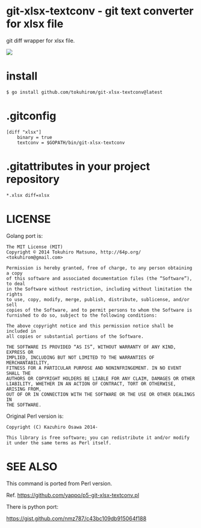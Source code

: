 # git-xlsx-textconv - git text converter for xlsx file

git diff wrapper for xlsx file.

<img src="http://t.co/5Epi6NXHZ5">

# install
`$ go install github.com/tokuhirom/git-xlsx-textconv@latest`
    
# .gitconfig

    [diff "xlsx"]
        binary = true
        textconv = $GOPATH/bin/git-xlsx-textconv

# .gitattributes in your project repository

    *.xlsx diff=xlsx

# LICENSE

Golang port is:

    The MIT License (MIT)
    Copyright © 2014 Tokuhiro Matsuno, http://64p.org/ <tokuhirom@gmail.com>

    Permission is hereby granted, free of charge, to any person obtaining a copy
    of this software and associated documentation files (the “Software”), to deal
    in the Software without restriction, including without limitation the rights
    to use, copy, modify, merge, publish, distribute, sublicense, and/or sell
    copies of the Software, and to permit persons to whom the Software is
    furnished to do so, subject to the following conditions:

    The above copyright notice and this permission notice shall be included in
    all copies or substantial portions of the Software.

    THE SOFTWARE IS PROVIDED “AS IS”, WITHOUT WARRANTY OF ANY KIND, EXPRESS OR
    IMPLIED, INCLUDING BUT NOT LIMITED TO THE WARRANTIES OF MERCHANTABILITY,
    FITNESS FOR A PARTICULAR PURPOSE AND NONINFRINGEMENT. IN NO EVENT SHALL THE
    AUTHORS OR COPYRIGHT HOLDERS BE LIABLE FOR ANY CLAIM, DAMAGES OR OTHER
    LIABILITY, WHETHER IN AN ACTION OF CONTRACT, TORT OR OTHERWISE, ARISING FROM,
    OUT OF OR IN CONNECTION WITH THE SOFTWARE OR THE USE OR OTHER DEALINGS IN
    THE SOFTWARE.

Original Perl version is:

    Copyright (C) Kazuhiro Osawa 2014-

    This library is free software; you can redistribute it and/or modify
    it under the same terms as Perl itself.

# SEE ALSO

This command is ported from Perl version.

Ref. https://github.com/yappo/p5-git-xlsx-textconv.pl

There is python port:

https://gist.github.com/nmz787/c43bc109db915064f188
